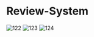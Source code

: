 ﻿# Review-System
![122](https://github.com/Dineshkumar678/Review-System/assets/123010285/24e122fa-d79a-486c-bdfc-8d31acfecfae)
![123](https://github.com/Dineshkumar678/Review-System/assets/123010285/d1ec5be2-0faf-4337-a04d-b97c6752ac42)
![124](https://github.com/Dineshkumar678/Review-System/assets/123010285/7a728771-9448-4342-adaf-e6752f045ea9)
